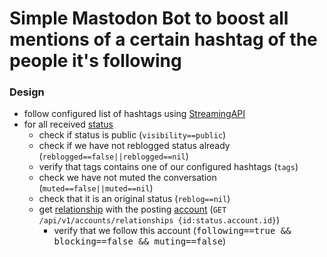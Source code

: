 # Simple Mastodon Bot to boost all mentions of a certain hashtag of the people it's following

### Design

- follow configured list of hashtags using [StreamingAPI](https://github.com/tootsuite/documentation/blob/master/Using-the-API/Streaming-API.md)
- for all received [status](https://github.com/tootsuite/documentation/blob/master/Using-the-API/API.md#status)
  - check if status is public (```visibility==public```)
  - check if we have not reblogged status already (```reblogged==false||reblogged==nil```)
  - verify that tags contains one of our configured hashtags (```tags```)
  - check we have not muted the conversation (```muted==false||muted==nil```)
  - check that it is an original status (```reblog==nil```)
  - get [relationship](https://github.com/tootsuite/documentation/blob/master/Using-the-API/API.md#relationship) with the posting [account](https://github.com/tootsuite/documentation/blob/master/Using-the-API/API.md#account) (```GET /api/v1/accounts/relationships {id:status.account.id}```)
    - verify that we follow this account (<tt>following==true && blocking==false && muting==false</tt>)


